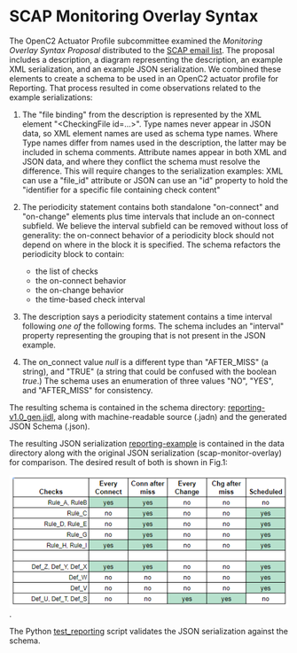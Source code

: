 # SCAP Monitoring Overlay Syntax

The OpenC2 Actuator Profile subcommittee examined the *Monitoring Overlay Syntax Proposal*
distributed to the [SCAP email list](https://list.nist.gov/scap-dev-endpoint).  The proposal
includes a description, a diagram representing the description, an example XML serialization,
and an example JSON serialization.  We combined these elements to create a schema to be used
in an OpenC2 actuator profile for Reporting.  That process resulted in come observations
related to the example serializations:

1. The "file binding" from the description is represented by the XML element "\<CheckingFile id=...\>".
Type names never appear in JSON data, so XML element names are used as schema type names.
Where Type names differ from names used in the description, the latter may be included in
schema comments. Attribute names appear in both XML and JSON data, and where they conflict
the schema must resolve the difference.  This will require changes to the serialization
examples: XML can use a "file_id" attribute or JSON can use an "id" property to hold the
"identifier for a specific file containing check content"

2. The periodicity statement contains both standalone "on-connect" and "on-change" elements plus
time intervals that include an on-connect subfield.  We believe the interval subfield can be
removed without loss of generality: the on-connect behavior of a periodicity block should not
depend on where in the block it is specified. The schema refactors the periodicity block to contain:

    * the list of checks
    * the on-connect behavior
    * the on-change behavior
    * the time-based check interval

3. The description says a periodicity statement contains a time interval following *one of* the
following forms.  The schema includes an "interval" property representing the grouping that
is not present in the JSON example.

4. The on_connect value *null* is a different type than "AFTER_MISS" (a string), and "TRUE"
(a string that could be confused with the boolean *true*.)  The schema uses an enumeration
of three values "NO", "YES", and "AFTER_MISS" for consistency.

The resulting schema is contained in the schema directory:
[reporting-v1.0_gen.jidl](schema/reporting-v1.0_gen.jidl), along with machine-readable
source (.jadn) and the generated JSON Schema (.json).

The resulting JSON serialization [reporting-example](data/reporting-example1.json)
is contained in the data directory along with the original JSON serialization
(scap-monitor-overlay) for comparison. The desired result of both is shown in Fig.1:

![Fig 1](monitor_events.png).

The Python [test_reporting](test_reporting.py) script validates the JSON serialization
against the schema.
